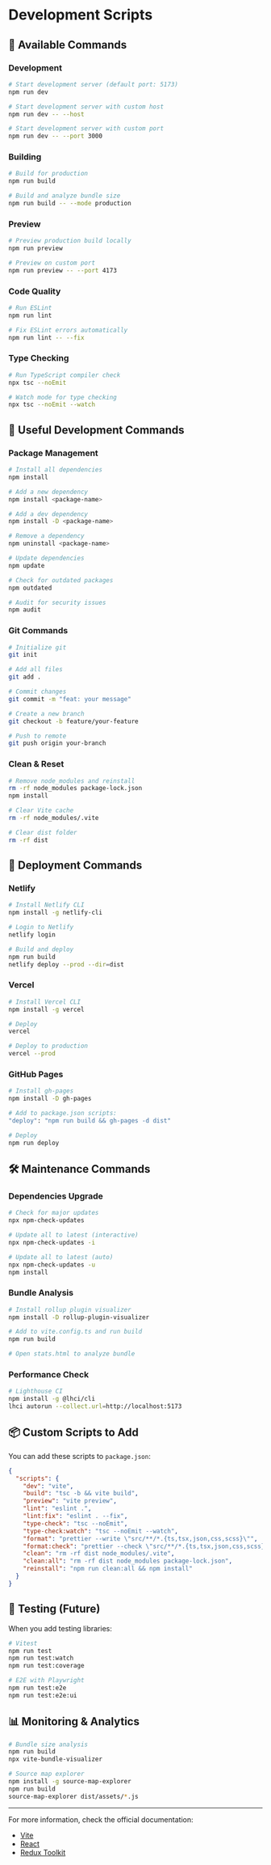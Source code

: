 # Development Scripts

## 📜 Available Commands

### Development

```bash
# Start development server (default port: 5173)
npm run dev

# Start development server with custom host
npm run dev -- --host

# Start development server with custom port
npm run dev -- --port 3000
```

### Building

```bash
# Build for production
npm run build

# Build and analyze bundle size
npm run build -- --mode production
```

### Preview

```bash
# Preview production build locally
npm run preview

# Preview on custom port
npm run preview -- --port 4173
```

### Code Quality

```bash
# Run ESLint
npm run lint

# Fix ESLint errors automatically
npm run lint -- --fix
```

### Type Checking

```bash
# Run TypeScript compiler check
npx tsc --noEmit

# Watch mode for type checking
npx tsc --noEmit --watch
```

## 🔧 Useful Development Commands

### Package Management

```bash
# Install all dependencies
npm install

# Add a new dependency
npm install <package-name>

# Add a dev dependency
npm install -D <package-name>

# Remove a dependency
npm uninstall <package-name>

# Update dependencies
npm update

# Check for outdated packages
npm outdated

# Audit for security issues
npm audit
```

### Git Commands

```bash
# Initialize git
git init

# Add all files
git add .

# Commit changes
git commit -m "feat: your message"

# Create a new branch
git checkout -b feature/your-feature

# Push to remote
git push origin your-branch
```

### Clean & Reset

```bash
# Remove node_modules and reinstall
rm -rf node_modules package-lock.json
npm install

# Clear Vite cache
rm -rf node_modules/.vite

# Clear dist folder
rm -rf dist
```

## 🚀 Deployment Commands

### Netlify

```bash
# Install Netlify CLI
npm install -g netlify-cli

# Login to Netlify
netlify login

# Build and deploy
npm run build
netlify deploy --prod --dir=dist
```

### Vercel

```bash
# Install Vercel CLI
npm install -g vercel

# Deploy
vercel

# Deploy to production
vercel --prod
```

### GitHub Pages

```bash
# Install gh-pages
npm install -D gh-pages

# Add to package.json scripts:
"deploy": "npm run build && gh-pages -d dist"

# Deploy
npm run deploy
```

## 🛠 Maintenance Commands

### Dependencies Upgrade

```bash
# Check for major updates
npx npm-check-updates

# Update all to latest (interactive)
npx npm-check-updates -i

# Update all to latest (auto)
npx npm-check-updates -u
npm install
```

### Bundle Analysis

```bash
# Install rollup plugin visualizer
npm install -D rollup-plugin-visualizer

# Add to vite.config.ts and run build
npm run build

# Open stats.html to analyze bundle
```

### Performance Check

```bash
# Lighthouse CI
npm install -g @lhci/cli
lhci autorun --collect.url=http://localhost:5173
```

## 📦 Custom Scripts to Add

You can add these scripts to `package.json`:

```json
{
  "scripts": {
    "dev": "vite",
    "build": "tsc -b && vite build",
    "preview": "vite preview",
    "lint": "eslint .",
    "lint:fix": "eslint . --fix",
    "type-check": "tsc --noEmit",
    "type-check:watch": "tsc --noEmit --watch",
    "format": "prettier --write \"src/**/*.{ts,tsx,json,css,scss}\"",
    "format:check": "prettier --check \"src/**/*.{ts,tsx,json,css,scss}\"",
    "clean": "rm -rf dist node_modules/.vite",
    "clean:all": "rm -rf dist node_modules package-lock.json",
    "reinstall": "npm run clean:all && npm install"
  }
}
```

## 🧪 Testing (Future)

When you add testing libraries:

```bash
# Vitest
npm run test
npm run test:watch
npm run test:coverage

# E2E with Playwright
npm run test:e2e
npm run test:e2e:ui
```

## 📊 Monitoring & Analytics

```bash
# Bundle size analysis
npm run build
npx vite-bundle-visualizer

# Source map explorer
npm install -g source-map-explorer
npm run build
source-map-explorer dist/assets/*.js
```

---

For more information, check the official documentation:
- [Vite](https://vitejs.dev/)
- [React](https://react.dev/)
- [Redux Toolkit](https://redux-toolkit.js.org/)
